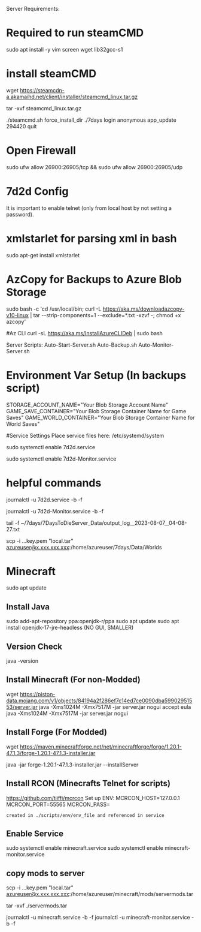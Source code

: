 Server Requirements:
# Required to run steamCMD
sudo apt install -y vim screen wget lib32gcc-s1

# install steamCMD
wget https://steamcdn-a.akamaihd.net/client/installer/steamcmd_linux.tar.gz

tar -xvf steamcmd_linux.tar.gz

./steamcmd.sh
    force_install_dir ./7days
    login anonymous
    app_update 294420
    quit

# Open Firewall
sudo ufw allow 26900:26905/tcp && sudo ufw allow 26900:26905/udp

# 7d2d Config
It is important to enable telnet (only from local host by not setting a password).

# xmlstarlet for parsing xml in bash
sudo apt-get install xmlstarlet

# AzCopy for Backups to Azure Blob Storage
sudo bash -c 'cd /usr/local/bin; curl -L https://aka.ms/downloadazcopy-v10-linux | tar --strip-components=1 --exclude=*.txt -xzvf -; chmod +x azcopy'

#Az CLI
curl -sL https://aka.ms/InstallAzureCLIDeb | sudo bash

Server Scripts:
Auto-Start-Server.sh
Auto-Backup.sh
Auto-Monitor-Server.sh

# Environment Var Setup (In backups script)
STORAGE_ACCOUNT_NAME="Your Blob Storage Account Name"
GAME_SAVE_CONTAINER="Your Blob Storage Container Name for Game Saves"
GAME_WORLD_CONTAINER="Your Blob Storage Container Name for World Saves"

#Service Settings
Place service files here:
/etc/systemd/system

sudo systemctl enable 7d2d.service

sudo systemctl enable 7d2d-Monitor.service

# helpful commands
journalctl -u 7d2d.service -b -f

journalctl -u 7d2d-Monitor.service -b -f

tail -f ~/7days/7DaysToDieServer_Data/output_log__2023-08-07__04-08-27.txt

scp -i ...key.pem "local.tar" azureuser@x.xxx.xxx.xxx:/home/azureuser/7days/Data/Worlds


# Minecraft
sudo apt update

## Install Java
sudo add-apt-repository ppa:openjdk-r/ppa
sudo apt update
sudo apt install openjdk-17-jre-headless (NO GUI, SMALLER)

## Version Check
java -version

## Install Minecraft (For non-Modded)
wget https://piston-data.mojang.com/v1/objects/84194a2f286ef7c14ed7ce0090dba59902951553/server.jar
java -Xms1024M -Xmx7517M -jar server.jar nogui
accept eula
java -Xms1024M -Xmx7517M -jar server.jar nogui


## Install Forge (For Modded)
wget https://maven.minecraftforge.net/net/minecraftforge/forge/1.20.1-47.1.3/forge-1.20.1-47.1.3-installer.jar

java -jar forge-1.20.1-47.1.3-installer.jar --installServer

## Install RCON (Minecrafts Telnet for scripts)
https://github.com/tiiffi/mcrcon
Set up ENV:
    MCRCON_HOST=127.0.0.1
    MCRCON_PORT=55565
    MCRCON_PASS=

    created in ./scripts/env/env_file and referenced in service

## Enable Service
sudo systemctl enable minecraft.service
sudo systemctl enable minecraft-monitor.service

## copy mods to server
scp -i ...key.pem "local.tar" azureuser@x.xxx.xxx.xxx:/home/azureuser/minecraft/mods/servermods.tar

tar -xvf ./servermods.tar

journalctl -u minecraft.service -b -f
journalctl -u minecraft-monitor.service -b -f
